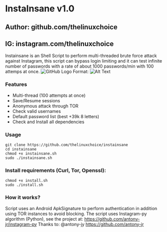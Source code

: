# **InstaInsane** v1.0
## **Author: github.com/thelinuxchoice**
## **IG: instagram.com/thelinuxchoice**

Instainsane is an Shell Script to perform multi-threaded brute force attack against Instagram, this script can bypass login limiting and it can test infinite number of passwords with a rate of about 1000 passwords/min with 100 attemps at once.
![GitHub Logo](https://imgur.com/a/vjWGVjS)
Format: ![Alt Text](url)
### **Features**
* Multi-thread (100 attempts at once)
* Save/Resume sessions
* Anonymous attack through TOR
* Check valid usernames
* Default password list (best +39k 8 letters)
* Check and Install all dependencies

### **Usage**
```
git clone https://github.com/thelinuxchoice/instainsane
cd instainsane
chmod +x instainsane.sh
sudo ./instainsane.sh
```

### **Install requirements (Curl, Tor, Openssl):**
```
chmod +x install.sh
sudo ./install.sh
```

### **How it works?**
Script uses an Android ApkSignature to perform authentication in addition using TOR instances to avoid blocking. The script uses Instagram-py algorithm (Python), see the project at: https://github.com/antony-jr/instagram-py Thanks to: @antony-jy https://github.com/antony-jr
